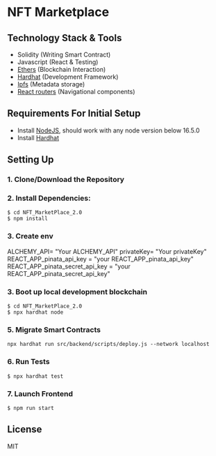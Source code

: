 # NFT Marketplace

## Technology Stack & Tools

- Solidity (Writing Smart Contract)
- Javascript (React & Testing)
- [Ethers](https://docs.ethers.io/v5/) (Blockchain Interaction)
- [Hardhat](https://hardhat.org/) (Development Framework)
- [Ipfs](https://ipfs.io/) (Metadata storage)
- [React routers](https://v5.reactrouter.com/) (Navigational components)

## Requirements For Initial Setup
- Install [NodeJS](https://nodejs.org/en/), should work with any node version below 16.5.0
- Install [Hardhat](https://hardhat.org/)

## Setting Up
### 1. Clone/Download the Repository

### 2. Install Dependencies:
```
$ cd NFT_MarketPlace_2.0
$ npm install
```
### 3. Create env
 ALCHEMY_API= "Your ALCHEMY_API"
 privateKey= "Your privateKey"
 REACT_APP_pinata_api_key = "your REACT_APP_pinata_api_key" 
 REACT_APP_pinata_secret_api_key = "your REACT_APP_pinata_secret_api_key"

### 3. Boot up local development blockchain
```
$ cd NFT_MarketPlace_2.0
$ npx hardhat node
```

### 5. Migrate Smart Contracts
`npx hardhat run src/backend/scripts/deploy.js --network localhost`

### 6. Run Tests
`$ npx hardhat test`

### 7. Launch Frontend
`$ npm run start`

License
----
MIT

